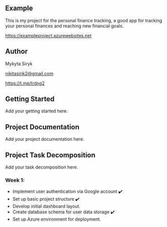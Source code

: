 ## Example
This is my project for the personal finance tracking, a good app for tracking your personal finances and reaching new financial goals.

https://exampleproject.azurewebsites.net

## Author
Mykyta Siryk

nikitasirik2@gmail.com

https://t.me/trdng2

## Getting Started
Add your getting started here.

## Project Documentation
Add your project documentation here.

## Project Task Decomposition
Add your task decomposition here.

### Week 1:
- Implement user authentication via Google account ✔️
- Set up basic project structure ✔️
- Develop initial dashboard layout.
- Create database schema for user data storage ✔️
- Set up Azure environment for deployment.
